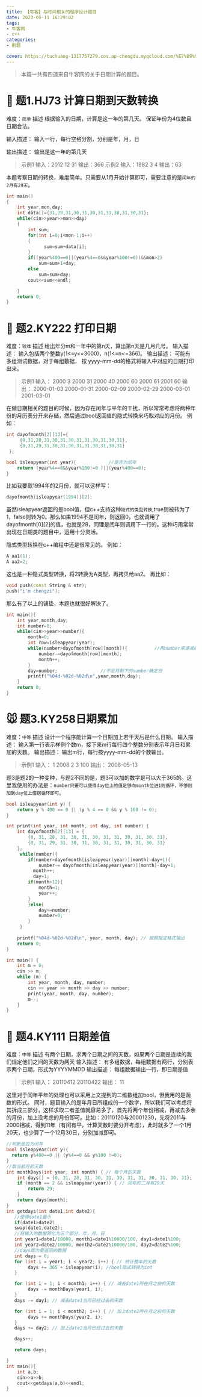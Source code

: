 ```yaml
---
title: 【牛客】与时间相关的程序设计题目
date: 2023-05-11 16:29:02
tags: 
- 牛客网
- c++
categories:
- 刷题

cover: https://tuchuang-1317757279.cos.ap-chengdu.myqcloud.com/%E7%89%9B%E5%AE%A2%E7%BD%91.png
---
```


> 本篇一共有四道来自牛客网的关于日期计算的题目。

# :dog: 题1.HJ73 计算日期到天数转换

难度：`简单`
描述
根据输入的日期，计算是这一年的第几天。
保证年份为4位数且日期合法。

输入描述：
输入一行，每行空格分割，分别是年，月，日

输出描述：
输出是这一年的第几天
>示例1
输入：2012 12 31
输出：366
示例2
输入：1982 3 4
输出：63

本题考察日期的转换，难度简单。只需要从1月开始计算即可，需要注意的是`闰年的2月有29天`。

```c++
int main()
{
    int year,mon,day;
    int data[]={31,28,31,30,31,30,31,31,30,31,30,31};
    while(cin>>year>>mon>>day)
    {
        int sum;
        for(int i=0;i<mon-1;i++)
        {
              sum=sum+data[i];
        }
        if((year%400==0||(year%4==0&&year%100!=0))&&mon>2)
            sum=sum+1+day;
        else 
            sum=sum+day;
        cout<<sum<<endl;

    }
    return 0;
}
```

# :hamster: 题2.KY222 打印日期
难度：`较难`
描述
给出年分m和一年中的第n天，算出第n天是几月几号。
输入描述：
输入包括两个整数y(1<=y<=3000)，n(1<=n<=366)。
输出描述：
可能有多组测试数据，对于每组数据， 按 yyyy-mm-dd的格式将输入中对应的日期打印出来。
>示例1
输入：
2000 3
2000 31
2000 40
2000 60
2000 61
2001 60
输出：
2000-01-03
2000-01-31
2000-02-09
2000-02-29
2000-03-01
2001-03-01

在做日期相关的题目的时候，因为存在闰年与平年的干扰，所以常常考虑将两种年份的月历表分开来存储，然后通过bool返回值的隐式转换来巧取对应的月份。
例如：

```c++
int dayofmonth[2][13]={
     {0,31,28,31,30,31,30,31,31,30,31,30,31},
     {0,31,29,31,30,31,30,31,31,30,31,30,31}
 };

bool isleapyear(int year){            //是否为闰年
    return (year%4==0&&year%100!=0 )||(year%400==0);
}

```

比如我要取1994年的2月份，就可以这样写：
```c++
dayofmonth[isleapyear(1994)][2];
```
虽然isleapyear返回的是bool值，但c++支持这种`隐式的类型转换`,true则被转为了1，false则转为0。那么如果1994不是闰年，则返回0，也就调用了dayofmonth[0][2]的值，也就是28，同理是闰年则调用下一行的。这种巧用常常出现在日期类的题目中，运用十分灵活。

隐式类型转换在c++编程中还是很常见的。
例如：
```c++
A aa1(1);
A aa2=2;
```
这也是一种隐式类型转换，将2转换为A类型，再拷贝给aa2。
再比如：
```c++
void push(const String & str);
push("i'm chengzi");
```

那么有了以上的铺垫，本题也就很好解决了。
```c++
int main(){
    int year,month,day;
    int number=0;
    while(cin>>year>>number){
        month=0;
        int row=isleapyear(year);
        while(number>dayofmonth[row][month]){          //用number来递减确定确定月份
            number-=dayofmonth[row][month];
            month++;
        }
        day=number;                //不足月剩下的number确定日
        printf("%04d-%02d-%02d\n",year,month,day);
    }
    return 0;
}
```

# :mouse: 题3.KY258日期累加

难度：`中等`
描述
设计一个程序能计算一个日期加上若干天后是什么日期。
输入描述：
输入第一行表示样例个数m，接下来m行每行四个整数分别表示年月日和累加的天数。
输出描述：
输出m行，每行按yyyy-mm-dd的个数输出。
>示例1
输入：
1
2008 2 3 100
输出：
2008-05-13

题3是题2的一种变种，与题2不同的是，题3可以加的数字是可以大于365的。这里我使用的办法是：`number只要可以使得day位上的值足够向month位进1则循环，不够则加到day位上借宿循环即可`。

```c++
bool isleapyear(int y) {
    return y % 400 == 0 || (y % 4 == 0 && y % 100 != 0);
}

int print(int year, int month, int day, int number) {
    int dayofmonth[2][13] = {
        {0, 31, 28, 31, 30, 31, 30, 31, 31, 30, 31, 30, 31},
        {0, 31, 29, 31, 30, 31, 30, 31, 31, 30, 31, 30, 31}
    };
     while(number){
        if(number>dayofmonth[isleapyear(year)][month]-day+1){
            number-= dayofmonth[isleapyear(year)][month]-day+1;
          month++;
          day=1;
        if(month>12){
            month=1;
            year++;
        }
        }else{
            day+=number;
            number=0;
        }
     }
   
    printf("%04d-%02d-%02d\n", year, month, day); // 按照指定格式输出
    return 0;
}

int main() {
    int m = 0;
    cin >> m;
    while (m) {
        int year, month, day, number;
        cin >> year >> month >> day >> number;
        print(year, month, day, number);
        m--;
    }
}
```


# :rabbit: 题4.KY111 日期差值

难度：`中等`
描述
有两个日期，求两个日期之间的天数，如果两个日期是连续的我们规定他们之间的天数为两天
输入描述：
有多组数据，每组数据有两行，分别表示两个日期，形式为YYYYMMDD
输出描述：
每组数据输出一行，即日期差值
>示例1
输入：
20110412
20110422
输出：
11

这里对于闰年平年的处理也可以采用上文提到的二维数组加bool，但我用的是函数的形式。
同时，题目输入的是年月日所组成的一个数字，所以我们可以考虑将其拆成三部分，这样求取二者差值就容易多了，首先将两个年份相减，再减去多余的月份，加上没考虑的月份即可。比如：20110120与20001230，先将2011与2000相减，得到11年（有闰有平，计算天数时要分开考虑），此时就多了一个1月20天，也少算了一个12月30日，分别加减即可。
```c++
//判断是否为闰年
bool isleapyear(int y){
  return y%400==0 || (y%4==0 && y%100 !=0);
}
//取当前月的天数
int monthDays(int year, int month) { // 每个月的天数
    int days[] = {0, 31, 28, 31, 30, 31, 30, 31, 31, 30, 31, 30, 31};
    if (month == 2 && isleapyear(year)) { // 闰年的二月有29天
        return 29;
    }
    return days[month];
}
int getdays(int date1,int date2){
   //使得date1最小
   if(date1>date2)
   swap(date1,date2);
   //将输入的数据转化为三个部分，年，月，日
   int year1=date1/10000, month1=date1%10000/100, day1=date1%100;
   int year2=date2/10000, month2=date2%10000/100, day2=date2%100;
   //days即为要返回的数据
   int days = 0;
   for (int i = year1; i < year2; i++) { // 统计整年的天数
        days += 365 + isleapyear(i); //bool隐式转换为int
   }

   for (int i = 1; i < month1; i++) { // 减去date1所在月之前的天数
        days -= monthDays(year1, i);
   }
   days -= day1; // 减去date1当月已经过去的天数

   for (int i = 1; i < month2; i++) { // 加上date2所在月之前的天数
        days += monthDays(year2, i);
   }
   days += day2; // 加上date2当月已经过去的天数

   days++;

   return days;

}
int main(){
    int a,b;
    cin>>a>>b;
    cout<<getdays(a,b)<<endl;
}
```